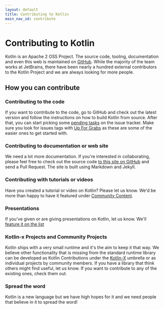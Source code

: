 ```yaml
---
layout: default
title: Contributing to Kotlin
main_nav_id: contribute
---
```


# Contributing to Kotlin

Kotlin is an Apache 2 OSS Project. The source code, tooling, documentation and even this web is maintained on [GitHub](http://github.com/jetbrains/kotlin). While the majority 
of the team works at JetBrains, there have been nearly a hundred external contributors to the Kotlin Project and we are always looking for more people. 

## How you can contribute

### Contributing to the code

If you want to contribute to the code, go to GitHub and check out the latest version and follow the instructions on how to build Kotlin from source. After that, you can start picking
some [pending tasks](http://youtrack.jetbrains.com/issues/KT?q=%23Unresolved+) on the issue tracker. Make sure you look for issues tags with [Up For Grabs](http://youtrack.jetbrains.com/issues/KT?q=%23Unresolved+tag%3A+%7BUp+For+Grabs%7D+%23Newbie+) as
these are some of the easier ones to get started with.

### Contributing to documentation or web site

We need a lot more documentation. If you're interested in collaborating, please feel free to check out the source code [to this site on GitHub](http://github.com/jetbrains/kotlin-web-site) and send a Pull Request. The site
is built using Markdown and Jekyll. 

### Contributing with tutorials or videos

Have you created a tutorial or video on Kotlin? Please let us know. We'd be more than happy to have it featured under [Community Content](http://kotlinlang.org/docs/resources.html).

### Presentations

If you've given or are giving presentations on Kotlin, let us know. We'll [feature it on the list](http://kotlinlang.org/docs/events.html)

### Kotlin-x Projects and Community Projects

Kotlin ships with a very small runtime and it's the aim to keep it that way. We believe other functionality that is missing from the standard runtime library can be developed
as Kotlin Contributions under the [Kotlin-X](https://github.com/kotlinx/kotlinx) umbrella or as individual projects by community members. If you have a library that think
others might find useful, let us know. If you want to contribute to any of the existing ones, check them out. 

### Spread the word

Kotlin is a new language but we have high hopes for it and we need people that believe in it to spread the word! 

